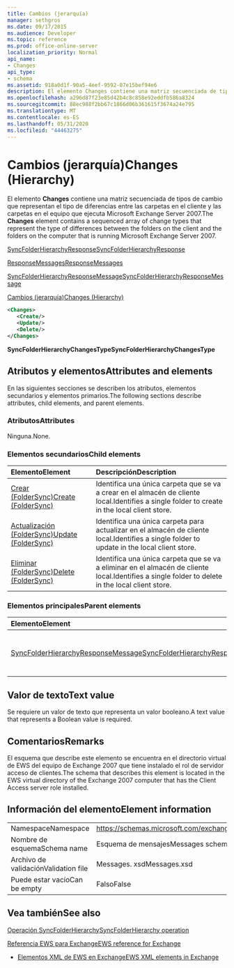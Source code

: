 ```yaml
---
title: Cambios (jerarquía)
manager: sethgros
ms.date: 09/17/2015
ms.audience: Developer
ms.topic: reference
ms.prod: office-online-server
localization_priority: Normal
api_name:
- Changes
api_type:
- schema
ms.assetid: 918a0d1f-90a5-4eef-9592-07e15bef94e6
description: El elemento Changes contiene una matriz secuenciada de tipos de cambio que representan el tipo de diferencias entre las carpetas en el cliente y las carpetas en el equipo que ejecuta Microsoft Exchange Server 2007.
ms.openlocfilehash: a296d87f23e85d42b4c8c858e92eddfb586a8324
ms.sourcegitcommit: 88ec988f2bb67c1866d06b361615f3674a24e795
ms.translationtype: MT
ms.contentlocale: es-ES
ms.lasthandoff: 05/31/2020
ms.locfileid: "44463275"
---
```

# <a name="changes-hierarchy"></a><span data-ttu-id="66421-103">Cambios (jerarquía)</span><span class="sxs-lookup"><span data-stu-id="66421-103">Changes (Hierarchy)</span></span>

<span data-ttu-id="66421-104">El elemento **Changes** contiene una matriz secuenciada de tipos de cambio que representan el tipo de diferencias entre las carpetas en el cliente y las carpetas en el equipo que ejecuta Microsoft Exchange Server 2007.</span><span class="sxs-lookup"><span data-stu-id="66421-104">The **Changes** element contains a sequenced array of change types that represent the type of differences between the folders on the client and the folders on the computer that is running Microsoft Exchange Server 2007.</span></span> 
  
[<span data-ttu-id="66421-105">SyncFolderHierarchyResponse</span><span class="sxs-lookup"><span data-stu-id="66421-105">SyncFolderHierarchyResponse</span></span>](syncfolderhierarchyresponse.md)
  
[<span data-ttu-id="66421-106">ResponseMessages</span><span class="sxs-lookup"><span data-stu-id="66421-106">ResponseMessages</span></span>](responsemessages.md)
  
[<span data-ttu-id="66421-107">SyncFolderHierarchyResponseMessage</span><span class="sxs-lookup"><span data-stu-id="66421-107">SyncFolderHierarchyResponseMessage</span></span>](syncfolderhierarchyresponsemessage.md)
  
[<span data-ttu-id="66421-108">Cambios (jerarquía)</span><span class="sxs-lookup"><span data-stu-id="66421-108">Changes (Hierarchy)</span></span>](changes-hierarchy.md)
  
```xml
<Changes>
   <Create/>
   <Update/>
   <Delete/>
</Changes>
```

 <span data-ttu-id="66421-109">**SyncFolderHierarchyChangesType**</span><span class="sxs-lookup"><span data-stu-id="66421-109">**SyncFolderHierarchyChangesType**</span></span>
## <a name="attributes-and-elements"></a><span data-ttu-id="66421-110">Atributos y elementos</span><span class="sxs-lookup"><span data-stu-id="66421-110">Attributes and elements</span></span>

<span data-ttu-id="66421-111">En las siguientes secciones se describen los atributos, elementos secundarios y elementos primarios.</span><span class="sxs-lookup"><span data-stu-id="66421-111">The following sections describe attributes, child elements, and parent elements.</span></span>
  
### <a name="attributes"></a><span data-ttu-id="66421-112">Atributos</span><span class="sxs-lookup"><span data-stu-id="66421-112">Attributes</span></span>

<span data-ttu-id="66421-113">Ninguna.</span><span class="sxs-lookup"><span data-stu-id="66421-113">None.</span></span>
  
### <a name="child-elements"></a><span data-ttu-id="66421-114">Elementos secundarios</span><span class="sxs-lookup"><span data-stu-id="66421-114">Child elements</span></span>

|<span data-ttu-id="66421-115">**Elemento**</span><span class="sxs-lookup"><span data-stu-id="66421-115">**Element**</span></span>|<span data-ttu-id="66421-116">**Descripción**</span><span class="sxs-lookup"><span data-stu-id="66421-116">**Description**</span></span>|
|:-----|:-----|
|[<span data-ttu-id="66421-117">Crear (FolderSync)</span><span class="sxs-lookup"><span data-stu-id="66421-117">Create (FolderSync)</span></span>](create-foldersync.md) <br/> |<span data-ttu-id="66421-118">Identifica una única carpeta que se va a crear en el almacén de cliente local.</span><span class="sxs-lookup"><span data-stu-id="66421-118">Identifies a single folder to create in the local client store.</span></span>  <br/> |
|[<span data-ttu-id="66421-119">Actualización (FolderSync)</span><span class="sxs-lookup"><span data-stu-id="66421-119">Update (FolderSync)</span></span>](update-foldersync.md) <br/> |<span data-ttu-id="66421-120">Identifica una única carpeta para actualizar en el almacén de cliente local.</span><span class="sxs-lookup"><span data-stu-id="66421-120">Identifies a single folder to update in the local client store.</span></span>  <br/> |
|[<span data-ttu-id="66421-121">Eliminar (FolderSync)</span><span class="sxs-lookup"><span data-stu-id="66421-121">Delete (FolderSync)</span></span>](delete-foldersync.md) <br/> |<span data-ttu-id="66421-122">Identifica una única carpeta que se va a eliminar en el almacén de cliente local.</span><span class="sxs-lookup"><span data-stu-id="66421-122">Identifies a single folder to delete in the local client store.</span></span>  <br/> |
   
### <a name="parent-elements"></a><span data-ttu-id="66421-123">Elementos principales</span><span class="sxs-lookup"><span data-stu-id="66421-123">Parent elements</span></span>

|<span data-ttu-id="66421-124">**Elemento**</span><span class="sxs-lookup"><span data-stu-id="66421-124">**Element**</span></span>|<span data-ttu-id="66421-125">**Descripción**</span><span class="sxs-lookup"><span data-stu-id="66421-125">**Description**</span></span>|
|:-----|:-----|
|[<span data-ttu-id="66421-126">SyncFolderHierarchyResponseMessage</span><span class="sxs-lookup"><span data-stu-id="66421-126">SyncFolderHierarchyResponseMessage</span></span>](syncfolderhierarchyresponsemessage.md) <br/> |<span data-ttu-id="66421-127">Contiene el estado y el resultado de una solicitud SyncFolderHierarchy.</span><span class="sxs-lookup"><span data-stu-id="66421-127">Contains the status and result of a SyncFolderHierarchy request.</span></span>  <br/> |
   
## <a name="text-value"></a><span data-ttu-id="66421-128">Valor de texto</span><span class="sxs-lookup"><span data-stu-id="66421-128">Text value</span></span>

<span data-ttu-id="66421-129">Se requiere un valor de texto que representa un valor booleano.</span><span class="sxs-lookup"><span data-stu-id="66421-129">A text value that represents a Boolean value is required.</span></span>
  
## <a name="remarks"></a><span data-ttu-id="66421-130">Comentarios</span><span class="sxs-lookup"><span data-stu-id="66421-130">Remarks</span></span>

<span data-ttu-id="66421-131">El esquema que describe este elemento se encuentra en el directorio virtual de EWS del equipo de Exchange 2007 que tiene instalado el rol de servidor acceso de clientes.</span><span class="sxs-lookup"><span data-stu-id="66421-131">The schema that describes this element is located in the EWS virtual directory of the Exchange 2007 computer that has the Client Access server role installed.</span></span>
  
## <a name="element-information"></a><span data-ttu-id="66421-132">Información del elemento</span><span class="sxs-lookup"><span data-stu-id="66421-132">Element information</span></span>

|||
|:-----|:-----|
|<span data-ttu-id="66421-133">Namespace</span><span class="sxs-lookup"><span data-stu-id="66421-133">Namespace</span></span>  <br/> |https://schemas.microsoft.com/exchange/services/2006/messages  <br/> |
|<span data-ttu-id="66421-134">Nombre de esquema</span><span class="sxs-lookup"><span data-stu-id="66421-134">Schema name</span></span>  <br/> |<span data-ttu-id="66421-135">Esquema de mensajes</span><span class="sxs-lookup"><span data-stu-id="66421-135">Messages schema</span></span>  <br/> |
|<span data-ttu-id="66421-136">Archivo de validación</span><span class="sxs-lookup"><span data-stu-id="66421-136">Validation file</span></span>  <br/> |<span data-ttu-id="66421-137">Messages. xsd</span><span class="sxs-lookup"><span data-stu-id="66421-137">Messages.xsd</span></span>  <br/> |
|<span data-ttu-id="66421-138">Puede estar vacío</span><span class="sxs-lookup"><span data-stu-id="66421-138">Can be empty</span></span>  <br/> |<span data-ttu-id="66421-139">Falso</span><span class="sxs-lookup"><span data-stu-id="66421-139">False</span></span>  <br/> |
   
## <a name="see-also"></a><span data-ttu-id="66421-140">Vea también</span><span class="sxs-lookup"><span data-stu-id="66421-140">See also</span></span>



[<span data-ttu-id="66421-141">Operación SyncFolderHierarchy</span><span class="sxs-lookup"><span data-stu-id="66421-141">SyncFolderHierarchy operation</span></span>](syncfolderhierarchy-operation.md)


[<span data-ttu-id="66421-142">Referencia EWS para Exchange</span><span class="sxs-lookup"><span data-stu-id="66421-142">EWS reference for Exchange</span></span>](ews-reference-for-exchange.md)
  
- [<span data-ttu-id="66421-143">Elementos XML de EWS en Exchange</span><span class="sxs-lookup"><span data-stu-id="66421-143">EWS XML elements in Exchange</span></span>](ews-xml-elements-in-exchange.md)

